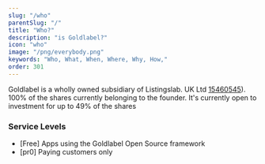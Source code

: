 ```yaml
---
slug: "/who"
parentSlug: "/"
title: "Who?"
description: "is Goldlabel?"
icon: "who"
image: "/png/everybody.png"
keywords: "Who, What, When, Where, Why, How,"
order: 301
---
```

Goldlabel is a wholly owned subsidiary of Listingslab. UK Ltd [15460545](https://www.onlinefilings.co.uk/company/profile/15460545-goldlabel-apps-ltd/)). 100% of the shares currently belonging to the founder. It's currently open to investment for up to 49% of the shares


### Service Levels 

- [Free] Apps using the Goldlabel Open Source framework 
- [pr0] Paying customers only